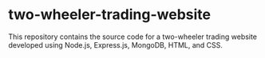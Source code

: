 # two-wheeler-trading-website
This repository contains the source code for a two-wheeler trading website developed using Node.js, Express.js, MongoDB, HTML, and CSS.

